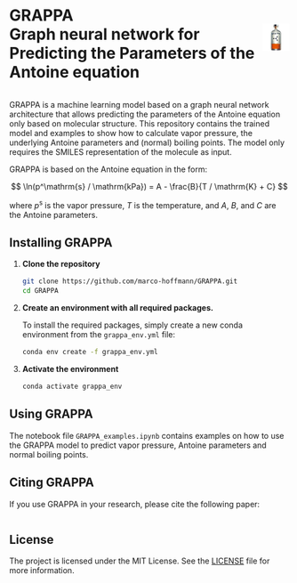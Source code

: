 <div style="display: flex; align-items: center;">
  <div style="width: 90%; fontsize: 30pt">
    <h1 style="font-size: 2.5 em">
      <b>GRAPPA</b> <br />
      <b>Gra</b>ph neural network for <b>P</b>redicting the <b>P</b>arameters of the <b>A</b>ntoine equation
    </h1>
  </div>
  <div style="width: 10%; padding-left: 10px;">
    <img src="img/grappa.png" alt="description of image" style="height: 100%;"/>
  </div>
</div>

GRAPPA is a machine learning model based on a graph neural network architecture that allows predicting the parameters of the Antoine equation only based on molecular structure.
This repository contains the trained model and examples to show how to calculate vapor pressure, the underlying Antoine parameters and (normal) boiling points. The model only requires the SMILES representation of the molecule as input.

GRAPPA is based on the Antoine equation in the form:

$$ \ln(p^\mathrm{s} / \mathrm{kPa}) = A - \frac{B}{T / \mathrm{K} + C} $$

where $p^\mathrm{s}$ is the vapor pressure, $T$ is the temperature, and $A$, $B$, and $C$ are the Antoine parameters.

## Installing GRAPPA
1. **Clone the repository**
    ```bash
    git clone https://github.com/marco-hoffmann/GRAPPA.git
    cd GRAPPA
    ```
2. **Create an environment with all required packages.** 
    
    To install the required packages, simply create a new conda environment from the `grappa_env.yml` file:
    ```bash
    conda env create -f grappa_env.yml
    ```
 3. **Activate the environment**
    ```bash
    conda activate grappa_env
    ```

## Using GRAPPA
The notebook file `GRAPPA_examples.ipynb` contains examples on how to use the GRAPPA model to predict vapor pressure, Antoine parameters and normal boiling points.

## Citing GRAPPA
If you use GRAPPA in your research, please cite the following paper:
```bibtex

```
## License
The project is licensed under the MIT License. See the [LICENSE](LICENSE) file for more information.
